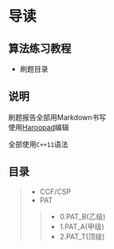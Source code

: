 # 导读

## 算法练习教程

- 刷题目录  

## 说明  
刷题报告全部用Markdown书写  
使用[Haroopad](http://pad.haroopress.com/)编辑  

全部使用`C++11`语法

## 目录  
>- CCF/CSP
>- PAT
>>- 0.PAT_B(乙级)
>>- 1.PAT_A(甲级)
>>- 2.PAT_T(顶级)
